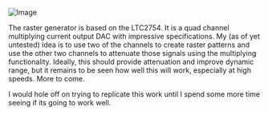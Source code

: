 ![Image](https://github.com/user-attachments/assets/48e5d483-d664-4cc3-ac6b-282a8ebd38c5)

The raster generator is based on the LTC2754. It is a quad channel multiplying current output DAC with impressive specifications. My (as of yet untested) idea is to use two of the channels to create raster patterns and use the other two channels to attenuate those signals using the multiplying functionality. Ideally, this should provide attenuation and improve dynamic range, but it remains to be seen how well this will work, especially at high speeds. More to come.

I would hole off on trying to replicate this work until I spend some more time seeing if its going to work well.
